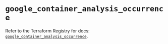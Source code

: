 # `google_container_analysis_occurrence`

Refer to the Terraform Registry for docs: [`google_container_analysis_occurrence`](https://registry.terraform.io/providers/hashicorp/google/6.49.1/docs/resources/container_analysis_occurrence).

